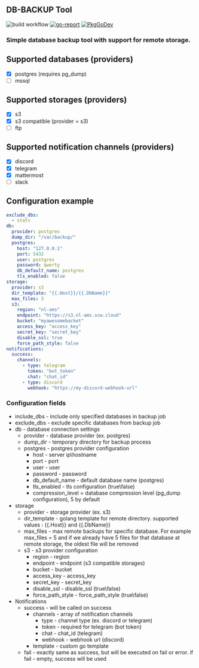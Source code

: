 ## DB-BACKUP Tool

![build workflow](https://github.com/skynet2/db-backup/actions/workflows/release.yaml/badge.svg?branch=master)
[![go-report](https://goreportcard.com/badge/github.com/skynet2/db-backup)](https://goreportcard.com/report/github.com/skynet2/db-backup)
[![PkgGoDev](https://pkg.go.dev/badge/github.com/skynet2/db-backup)](https://pkg.go.dev/github.com/skynet2/db-backup?tab=doc)

### Simple database backup tool with support for remote storage.

## Supported databases (providers)
- [x] postgres (requires pg_dump)
- [ ] mssql

## Supported storages (providers)
- [x] s3
- [x] s3 compatible (provider = s3)
- [ ] ftp

## Supported notification channels (providers)
- [x] discord
- [x] telegram
- [x] mattermost
- [ ] slack

## Configuration example
```yml
exclude_dbs:
  - stats
db:
  provider: postgres
  dump_dir: "/var/backup/"
  postgres:
    host: "127.0.0.1"
    port: 5432
    user: postgres
    password: qwerty
    db_default_name: postgres
    tls_enabled: false
storage:
  provider: s3
  dir_template: "{{.Host}}/{{.DbName}}"
  max_files: 3
  s3:
    region: "nl-ams"
    endpoint: "https://s3.nl-ams.scw.cloud"
    bucket: "myawesomebacket"
    access_key: "access_key"
    secret_key: "secret_key"
    disable_ssl: true
    force_path_style: false
notifications:
  success:
    channels:
      - type: telegram
        token: "bot_token"
        chat: "chat_id"
      - type: discord
        webhook: "https://my-discord-webhook-url"
```
### Configuration fields
* include_dbs - include only specified databases in backup job
* exclude_dbs - exclude specific databases from backup job
* db - database connection settings
  * provider - database provider (ex. postgres)
  * dump_dir - temporary directory for backup process
  * postgres - postgres provider configuration
    * host - server ip\hostname
    * port - port
    * user - user
    * password - password
    * db_default_name - default database name (postgres)
    * tls_enabled - tls configuration (true\false)
    * compression_level = database compression level (pg_dump configuration), 5 by default
* storage
  * provider - storage provider (ex. s3)
  * dir_template - golang template for remote directory. supported values : {{.Host}} and {{.DbName}}
  * max_files - max remote backups for specific database. For example max_files = 5 and if we already have 5 files for that database at remote storage, the oldest file will be removed
  * s3 - s3 provider configuration
    * region - region
    * endpoint - endpoint (s3 compatible storages)
    * bucket - bucket
    * access_key - access_key
    * secret_key - secret_key
    * disable_ssl - disable_ssl (true\false)
    * force_path_style - force_path_style (true\false)
* Notifications
  * success - will be called on success 
    * channels - array of notification channels
      * type - channel type (ex. discord or telegram)
      * token - required for telegram (bot token)
      * chat - chat_id (telegram)
      * webhook - webhook url (discord)
    * template - custom go template
  * fail - exactly same as success, but will be executed on fail or error. if fail - empty, success will be used
